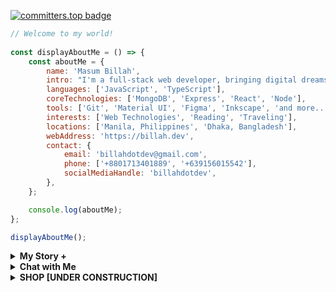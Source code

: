 [![committers.top badge](https://user-badge.committers.top/bangladesh/billahdotdev.svg)](https://user-badge.committers.top/bangladesh/Billahdotdev)             
                                                                                      
```javascript                                                                                  
// Welcome to my world!                                                   
                                                                        
const displayAboutMe = () => {
    const aboutMe = {
        name: 'Masum Billah',
        intro: "I'm a full-stack web developer, bringing digital dreams to life.",
        languages: ['JavaScript', 'TypeScript'],
        coreTechnologies: ['MongoDB', 'Express', 'React', 'Node'],
        tools: ['Git', 'Material UI', 'Figma', 'Inkscape', 'and more...'],
        interests: ['Web Technologies', 'Reading', 'Traveling'],
        locations: ['Manila, Philippines', 'Dhaka, Bangladesh'],
        webAddress: 'https://billah.dev',
        contact: {
            email: 'billahdotdev@gmail.com',
            phone: ['+8801713401889', '+639156015542'],
            socialMediaHandle: 'billahdotdev',
        },
    };

    console.log(aboutMe);
};

displayAboutMe();

```
     

<details> 
<summary><strong>My Story &#43;</strong></summary>                                      
  
<pre>
🙂 My Story:      
I am passionate about JavaScript and web technologies. Before the pandemic, I was just a struggling entrepreneur in the clothing industry.
'GARMENTIK' is a company where I hustled as a rainmaker. My business had its ups and downs, which were stressful, but I was learning 
 something new every day. During the pandemic, I decided to bring my passion into the business. Nowadays, two roles in my real-life game 
 are: Rainmaking for 'GARMENTIK' and 'Web Development Service'.  

👩‍💻 I Speak:
English, Bangla(Native), Taglish, and of course JavaScript!          

🎓 Certification:
I'm a Bangladesh University of Engineering and Technology (BUET) certified full-stack web developer   
on a journey of modern web mastery at the University of Helsinki.    
</pre>
</details>    


<details> 
<summary><strong>Chat with Me</strong></summary>         
 
<pre> 
There are times when you need someone to listen or give some advice. Book a slot to chat - anything from personal to career, 
Web Development, Graphic design, Digital Marketing, T-Shirt Business, and Mental Health.

The slots for December and January are fully booked. Availability for February will be announced in January on my x account.   
<br />
For T-shirt Business inquiries, please fill out the <a href="https://docs.google.com/forms/d/e/1FAIpQLSef8mJz6FOO0TR3hb0upJO89fZXlB3xTG6W1qxsRAFUNTM74A/viewform?embedded=true" width="640" height="1442" frameborder="0" marginheight="0" marginwidth="0">Google Form</a> to receive a quick response. Thank you!
</pre>
</details>   
<details>
<summary><strong>SHOP
  [UNDER CONSTRUCTION]</strong></summary>
 
# <img src="https://images.unsplash.com/photo-1624396963238-df0e48367ff7?w=600&auto=format&fit=crop&q=60&ixlib=rb-4.0.3&ixid=M3wxMjA3fDB8MHxzZWFyY2h8MTR8fGNvdmVyJTIwcGhvdG98ZW58MHx8MHx8fDA%3D" alt="Garmetik Banner" style="width:100%;">

Welcome to **[Garmetik](https://garmentik.com)**, your go-to store for affordable and stylish fashion.
---

## Products 
  
### Classic T-Shirt
<div style="border: 1px solid #ddd; border-radius: 8px; padding: 16px; margin-bottom: 16px;">
  <img src="https://images.unsplash.com/photo-1638109879065-10b4a3bf0360?w=600&auto=format&fit=crop&q=60" alt="Classic T-Shirt" style="width:100%; border-radius: 8px;">
  <h3 style="margin-top: 1000px;">Classic T-Shirt</h3>
  <p><strong>Price:</strong> $15</p>
  <p>A simple, comfortable, and stylish t-shirt for everyday wear.</p>
  <a href="https://wa.me/+8801713401889?text=Hi%20there!%20I'm%20interested%20in%20your%20Classic%20T-Shirt" style="text-decoration:none;">
    <img src="https://img.shields.io/badge/Chat%20on-WhatsApp-brightgreen?style=for-the-badge&logo=whatsapp" alt="WhatsApp Button"> 
  </a>
</div>

---

### Cozy Hoodie
<div style="border: 1px solid #ddd; border-radius: 8px; padding: 16px; margin-bottom: 16px;">
  <img src="https://via.placeholder.com/600x600" alt="Cozy Hoodie" style="width:100%; border-radius: 8px;">
  <h3 style="margin-top: 10px;">Cozy Hoodie</h3>
  <p><strong>Price:</strong> $30</p>
  <p>Perfect for chilly days. Stay warm and stylish!</p>
  <a href="https://wa.me/+8801713401889?text=Hi%20there!%20I'm%20interested%20in%20your%20Cozy%20Hoodie" style="text-decoration:none;">
    <img src="https://img.shields.io/badge/Chat%20on-WhatsApp-brightgreen?style=for-the-badge&logo=whatsapp" alt="WhatsApp Button">
  </a>
</div>
---

